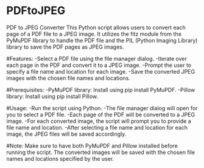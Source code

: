 # PDFtoJPEG
PDF to JPEG Converter
This Python script allows users to convert each page of a PDF file to a JPEG image. It utilizes the fitz module from the PyMuPDF library to handle the PDF file and the PIL (Python Imaging Library) library to save the PDF pages as JPEG images.

#Features:
-Select a PDF file using the file manager dialog.
-Iterate over each page in the PDF and convert it to a JPEG image.
-Prompt the user to specify a file name and location for each image.
-Save the converted JPEG images with the chosen file names and locations.

#Prerequisites:
-PyMuPDF library: Install using pip install PyMuPDF.
-Pillow library: Install using pip install Pillow.

#Usage:
-Run the script using Python.
-The file manager dialog will open for you to select a PDF file.
-Each page of the PDF will be converted to a JPEG image.
-For each converted image, the script will prompt you to provide a file name and location.
-After selecting a file name and location for each image, the JPEG files will be saved accordingly.

#Note:
Make sure to have both PyMuPDF and Pillow installed before running the script.
The converted images will be saved with the chosen file names and locations specified by the user.
